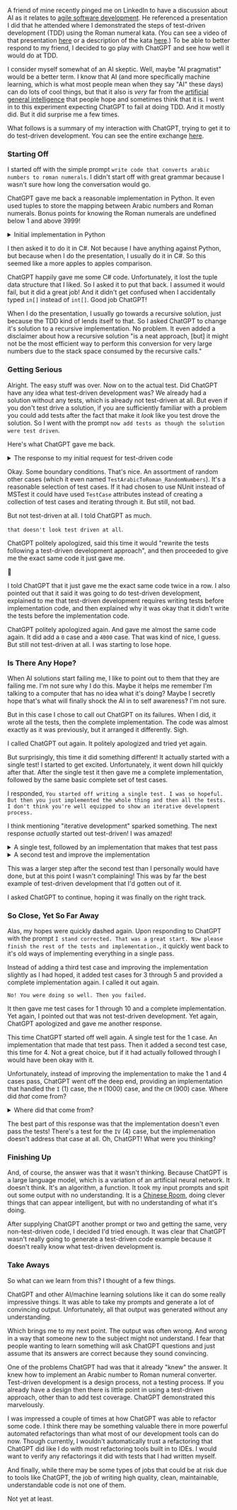 A friend of mine recently pinged me on LinkedIn to have a discussion about AI as it relates to [agile software development](https://agilemanifesto.org/). He referenced a presentation I did that he attended where I demonstrated the steps of test-driven development (TDD) using the Roman numeral kata. (You can see a video of that presentation [here](/blog/presentation-videos) or a description of the kata [here](https://github.com/UtahSC/roman-numeral-kata).) To be able to better respond to my friend, I decided to go play with ChatGPT and see how well it would do at TDD.

I consider myself somewhat of an AI skeptic. Well, maybe "AI pragmatist" would be a better term. I know that AI (and more specifically machine learning, which is what most people mean when they say "AI" these days) can do lots of cool things, but that it also is _very_ far from the [artificial general intelligence](https://en.wikipedia.org/wiki/Artificial_general_intelligence) that people hope and sometimes think that it is. I went in to this experiment expecting ChatGPT to fail at doing TDD. And it mostly did. But it did surprise me a few times.

What follows is a summary of my interaction with ChatGPT, trying to get it to do test-driven development. You can see the entire exchange [here](https://chat.openai.com/share/0e958f7b-9efe-49f6-95bd-10313d5beb2f).

### Starting Off

I started off with the simple prompt `write code that converts arabic numbers to roman numerals`. I didn't start off with great grammar because I wasn't sure how long the conversation would go.

ChatGPT gave me back a reasonable implementation in Python. It even used tuples to store the mapping between Arabic numbers and Roman numerals. Bonus points for knowing the Roman numerals are undefined below 1 and above 3999!

<details>
<summary>Initial implementation in Python</summary>

    def arabic_to_roman(number):
        if not isinstance(number, int) or number <= 0 or number >= 4000:
            raise ValueError("Invalid input: Only positive integers between 1 and 3999 are supported.")

        roman_numerals = [
            ("M", 1000),
            ("CM", 900),
            ("D", 500),
            ("CD", 400),
            ("C", 100),
            ("XC", 90),
            ("L", 50),
            ("XL", 40),
            ("X", 10),
            ("IX", 9),
            ("V", 5),
            ("IV", 4),
            ("I", 1)
        ]

        roman_numeral = ""
        for numeral, value in roman_numerals:
            while number >= value:
                roman_numeral += numeral
                number -= value

        return roman_numeral

    # Test the function
    try:
        number = int(input("Enter an Arabic number (1 to 3999): "))
        roman_numeral = arabic_to_roman(number)
        print(f"{number} in Roman numerals is: {roman_numeral}")
    except ValueError as e:
        print(e)

</details>

I then asked it to do it in C#. Not because I have anything against Python, but because when I do the presentation, I usually do it in C#. So this seemed like a more apples to apples comparison.

ChatGPT happily gave me some C# code. Unfortunately, it lost the tuple data structure that I liked. So I asked it to put that back. I assumed it would fail, but it did a great job! And it didn't get confused when I accidentally typed `in[]` instead of `int[]`. Good job ChatGPT!

When I do the presentation, I usually go towards a recursive solution, just because the TDD kind of lends itself to that. So I asked ChatGPT to change it's solution to a recursive implementation. No problem. It even added a disclaimer about how a recursive solution "is a neat approach, [but] it might not be the most efficient way to perform this conversion for very large numbers due to the stack space consumed by the recursive calls."

### Getting Serious

Alright. The easy stuff was over. Now on to the actual test. Did ChatGPT have any idea what test-driven development was? We already had a solution without any tests, which is already not test-driven at all. But even if you don't test drive a solution, if you are sufficiently familiar with a problem you could add tests after the fact that make it _look_ like you test drove the solution. So I went with the prompt `now add tests as though the solution were test driven`.

Here's what ChatGPT gave me back.

<details>
<summary>The response to my initial request for test-driven code</summary>

    using Microsoft.VisualStudio.TestTools.UnitTesting;

    [TestClass]
    public class RomanConverterTests
    {
        [TestMethod]
        public void TestArabicToRoman_LowerBound()
        {
            int number = 1;
            string expected = "I";
            string actual = RomanConverter.ArabicToRoman(number);
            Assert.AreEqual(expected, actual);
        }

        [TestMethod]
        public void TestArabicToRoman_UpperBound()
        {
            int number = 3999;
            string expected = "MMMCMXCIX";
            string actual = RomanConverter.ArabicToRoman(number);
            Assert.AreEqual(expected, actual);
        }

        [TestMethod]
        public void TestArabicToRoman_RandomNumbers()
        {
            var testCases = new (int Number, string ExpectedRoman)[]
            {
                (5, "V"),
                (9, "IX"),
                (42, "XLII"),
                (99, "XCIX"),
                (1984, "MCMLXXXIV"),
                (2023, "MMXXIII"),
                (1000, "M"),
                (1990, "MCMXC"),
                (2000, "MM"),
                (2008, "MMVIII"),
                (3462, "MMMCDLXII")
            };

            foreach (var testCase in testCases)
            {
                string actual = RomanConverter.ArabicToRoman(testCase.Number);
                Assert.AreEqual(testCase.ExpectedRoman, actual);
            }
        }

        [TestMethod]
        public void TestArabicToRoman_InvalidInput()
        {
            int invalidNumber = -1;
            Assert.ThrowsException<ArgumentOutOfRangeException>(() => RomanConverter.ArabicToRoman(invalidNumber));
        }
    }
</details>

Okay. Some boundary conditions. That's nice. An assortment of random other cases (which it even named `TestArabicToRoman_RandomNumbers`). It's a reasonable selection of test cases. If it had chosen to use NUnit instead of MSTest it could have used `TestCase` attributes instead of creating a collection of test cases and iterating through it. But still, not bad.

But not test-driven at all. I told ChatGPT as much.

`that doesn't look test driven at all`.

ChatGPT politely apologized, said this time it would "rewrite the tests following a test-driven development approach", and then proceeded to give me the exact same code it just gave me.

🤨

I told ChatGPT that it just gave me the exact same code twice in a row. I also pointed out that it said it was going to do test-driven development, explained to me that test-driven development requires writing tests before implementation code, and then explained why it was okay that it didn't write the tests before the implementation code.

ChatGPT politely apologized again. And gave me almost the same code again. It did add a `0` case and a `4000` case. That was kind of nice, I guess. But still not test-driven at all. I was starting to lose hope.

### Is There Any Hope?

When AI solutions start failing me, I like to point out to them that they are failing me. I'm not sure why I do this. Maybe it helps me remember I'm talking to a computer that has no idea what it's doing? Maybe I secretly hope that's what will finally shock the AI in to self awareness? I'm not sure.

But in this case I chose to call out ChatGPT on its failures. When I did, it wrote all the tests, then the complete implementation. The code was almost exactly as it was previously, but it arranged it differently. Sigh.

I called ChatGPT out again. It politely apologized and tried yet again.

But surprisingly, this time it did something different! It actually started with a single test! I started to get excited. Unfortunately, it went down hill quickly after that. After the single test it then gave me a complete implementation, followed by the same basic complete set of test cases.

I responded, `You started off writing a single test. I was so hopeful. But then you just implemented the whole thing and then all the tests. I don't think you're well equipped to show an iterative development process.`

I think mentioning "iterative development" sparked something. The next response _actually_ started out test-driven! I was amazed!

<details>
<summary>A single test, followed by an implementation that makes that test pass</summary>

    using Microsoft.VisualStudio.TestTools.UnitTesting;

    [TestClass]
    public class RomanConverterTests
    {
        [TestMethod]
        public void TestArabicToRoman_LowerBound()
        {
            int number = 1;
            string expected = "I";
            string actual = RomanConverter.ArabicToRoman(number);
            Assert.AreEqual(expected, actual);
        }
    }

    public class RomanConverter
    {
        public static string ArabicToRoman(int number)
        {
            return "I"; // This is the minimum code to make the first test pass
        }
    }

</details>

<details>
<summary>A second test and improve the implementation</summary>
    
    using Microsoft.VisualStudio.TestTools.UnitTesting;

    [TestClass]
    public class RomanConverterTests
    {
        [TestMethod]
        public void TestArabicToRoman_LowerBound()
        {
            int number = 1;
            string expected = "I";
            string actual = RomanConverter.ArabicToRoman(number);
            Assert.AreEqual(expected, actual);
        }

        [TestMethod]
        public void TestArabicToRoman_Two()
        {
            int number = 2;
            string expected = "II";
            string actual = RomanConverter.ArabicToRoman(number);
            Assert.AreEqual(expected, actual);
        }
    }


    public class RomanConverter
    {
        public static string ArabicToRoman(int number)
        {
            if (number <= 0)
                throw new ArgumentException("Invalid input: Only positive integers are supported.");

            string romanNumeral = "";

            while (number >= 1)
            {
                romanNumeral += "I";
                number -= 1;
            }

            return romanNumeral;
        }
    }

</details>

This was a larger step after the second test than I personally would have done, but at this point I wasn't complaining! This was by far the best example of test-driven development that I'd gotten out of it.

I asked ChatGPT to continue, hoping it was finally on the right track.

### So Close, Yet So Far Away

Alas, my hopes were quickly dashed again. Upon responding to ChatGPT with the prompt `I stand corrected. That was a great start. Now please finish the rest of the tests and implementation.`, it quickly went back to it's old ways of implementing everything in a single pass. 

Instead of adding a third test case and improving the implementation slightly as I had hoped, it added test cases for 3 through 5 and provided a complete implementation again. I called it out again.

`No! You were doing so well. Then you failed.`

It then gave me test cases for 1 through 10 and a complete implementation. Yet again, I pointed out that was not test-driven development. Yet again, ChatGPT apologized and gave me another response.

This time ChatGPT started off well again. A single test for the 1 case. An implementation that made that test pass. Then it added a second test case, this time for 4. Not a great choice, but if it had actually followed through I would have been okay with it.

Unfortunately, instead of improving the implementation to make the 1 and 4 cases pass, ChatGPT went off the deep end, providing an implementation that handled the `I` (1) case, the `M` (1000) case, and the `CM` (900) case. Where did _that_ come from?

<details>
<summary>Where did that come from?</summary>

    using Microsoft.VisualStudio.TestTools.UnitTesting;

    [TestClass]
    public class RomanConverterTests
    {
        [TestMethod]
        public void TestArabicToRoman_LowerBound()
        {
            int number = 1;
            string expected = "I";
            string actual = RomanConverter.ArabicToRoman(number);
            Assert.AreEqual(expected, actual);
        }

        [TestMethod]
        public void TestArabicToRoman_Four()
        {
            int number = 4;
            string expected = "IV";
            string actual = RomanConverter.ArabicToRoman(number);
            Assert.AreEqual(expected, actual);
        }
    }


    public class RomanConverter
    {
        public static string ArabicToRoman(int number)
        {
            if (number <= 0)
                throw new ArgumentException("Invalid input: Only positive integers are supported.");

            string romanNumeral = "";

            while (number >= 1000)
            {
                romanNumeral += "M";
                number -= 1000;
            }

            if (number >= 900)
            {
                romanNumeral += "CM";
                number -= 900;
            }

            // Continue with other Roman numerals...

            while (number >= 1)
            {
                romanNumeral += "I";
                number -= 1;
            }

            return romanNumeral;
        }
    }

</details>

The best part of this response was that the implementation doesn't even pass the tests! There's a test for the `IV` (4) case, but the implemenation doesn't address that case at all. Oh, ChatGPT! What were you thinking?

### Finishing Up

And, of course, the answer was that it wasn't thinking. Because ChatGPT is a large language model, which is a variation of an artificial neural network. It doesn't think. It's an algorithm, a function. It took my input prompts and spit out some output with no understanding. It is a [Chinese Room](https://en.wikipedia.org/wiki/Chinese_room), doing clever things that can appear intelligent, but with no understanding of what it's doing.

After supplying ChatGPT another prompt or two and getting the same, very non-test-driven code, I decided I'd tried enough. It was clear that ChatGPT wasn't really going to generate a test-driven code example because it doesn't really know what test-driven development is.

### Take Aways

So what can we learn from this? I thought of a few things.

ChatGPT and other AI/machine learning solutions like it can do some really impressive things. It was able to take my prompts and generate a lot of convincing output. Unfortunately, all that output was generated without any understanding.

Which brings me to my next point. The output was often wrong. And wrong in a way that someone new to the subject might not understand. I fear that people wanting to learn something will ask ChatGPT questions and just assume that its answers are correct because they sound convincing.

One of the problems ChatGPT had was that it already "knew" the answer. It knew how to implement an Arabic number to Roman numeral converter. Test-driven development is a design process, not a testing process. If you already have a design then there is little point in using a test-driven approach, other than to add test coverage. ChatGPT demonstrated this marvelously.

I was impressed a couple of times at how ChatGPT was able to refactor some code. I think there may be something valuable there in more powerful automated refactorings than what most of our development tools can do now. Though currently, I wouldn't automatically trust a refactoring that ChatGPT did like I do with most refactoring tools built in to IDEs. I would want to verify any refactorings it did with tests that I had written myself.

And finally, while there may be some types of jobs that could be at risk due to tools like ChatGPT, the job of writing high quality, clean, maintainable, understandable code is not one of them.

Not yet at least.